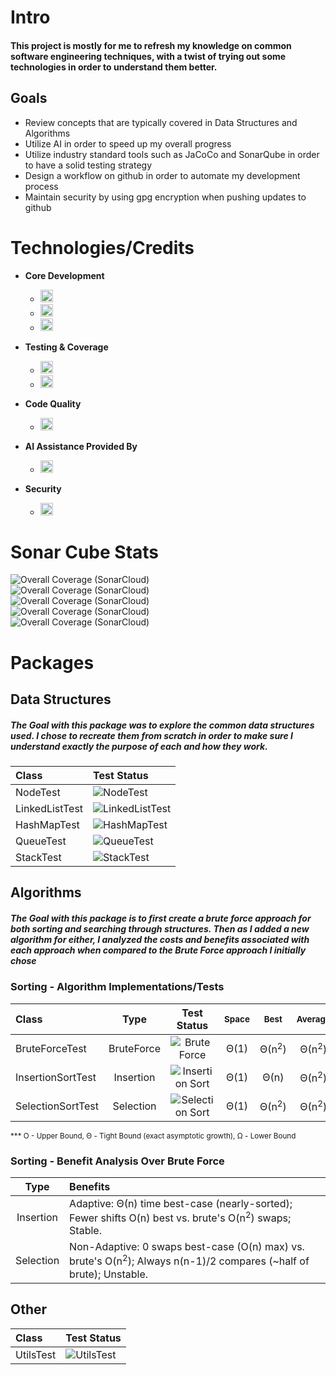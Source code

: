 # Intro
#### This project is mostly for me to refresh my knowledge on common software engineering techniques, with a twist of trying out some technologies in order to understand them better. 

## Goals
- Review concepts that are typically covered in Data Structures and Algorithms
- Utilize AI in order to speed up my overall progress
- Utilize industry standard tools such as JaCoCo and SonarQube in order to have a solid testing strategy
- Design a workflow on github in order to automate my development process
- Maintain security by using gpg encryption when pushing updates to github

# Technologies/Credits
- **Core Development**
  - <img src="https://img.shields.io/badge/Java-21-blue?style=flat&logo=openjdk&logoColor=red" height="20">
  - <img src="https://img.shields.io/badge/Maven-3.9%2B-red?style=flat&logo=apachemaven&logoColor=red" height="20">
  - <img src="https://img.shields.io/badge/IntelliJ-2024.3-blueviolet?style=flat&logo=intellijidea&logoColor=black" height="20">

- **Testing & Coverage**
  - <img src="https://img.shields.io/badge/JUnit-5.10.3-green?style=flat&logo=junit5&logoColor=green" height="20">
  - <img src="https://img.shields.io/badge/JaCoCo-0.8.12-yellow?style=flat&logo=openjdk&logoColor=red" height="20">

- **Code Quality**
  - <img src="https://img.shields.io/badge/SonarCloud-Integrated-orange?style=flat&logo=sonarqubecloud&logoColor=blue" height="20">

- **AI Assistance Provided By**
  - <img src="https://img.shields.io/badge/Grok-4-black?style=flat&logo=x&logoColor=black" height="20">

- **Security**
  - <img src="https://img.shields.io/badge/Gpg4Win-black?style=flat&logo=gnuprivacyguard&logoColor=white" height="20">
  

# **Sonar Cube Stats**
![Overall Coverage (SonarCloud)](https://sonarcloud.io/api/project_badges/measure?project=LearningRiven_AlgorithmPractice&metric=reliability_rating)\
![Overall Coverage (SonarCloud)](https://sonarcloud.io/api/project_badges/measure?project=LearningRiven_AlgorithmPractice&metric=security_rating)\
![Overall Coverage (SonarCloud)](https://sonarcloud.io/api/project_badges/measure?project=LearningRiven_AlgorithmPractice&metric=alert_status)\
![Overall Coverage (SonarCloud)](https://sonarcloud.io/api/project_badges/measure?project=LearningRiven_AlgorithmPractice&metric=vulnerabilities)\
![Overall Coverage (SonarCloud)](https://sonarcloud.io/api/project_badges/measure?project=LearningRiven_AlgorithmPractice&metric=coverage)

# Packages
## Data Structures

##### The Goal with this package was to explore the common data structures used. I chose to recreate them from scratch in order to make sure I understand exactly the purpose of each and how they work.


| Class          | Test Status                                                                                                                                                                                                         |
|:---------------|:--------------------------------------------------------------------------------------------------------------------------------------------------------------------------------------------------------------------|
| NodeTest       | ![NodeTest](https://img.shields.io/endpoint?url=https://raw.githubusercontent.com/LearningRiven/AlgorithmPractice/ci-stats/test-badges/NodeTest.json&logo=junit5&label=Tests%20Passing&labelColor=gray)             |
| LinkedListTest | ![LinkedListTest](https://img.shields.io/endpoint?url=https://raw.githubusercontent.com/LearningRiven/AlgorithmPractice/ci-stats/test-badges/LinkedListTest.json&logo=junit5&label=Tests%20Passing&labelColor=gray) |
| HashMapTest    | ![HashMapTest](https://img.shields.io/endpoint?url=https://raw.githubusercontent.com/LearningRiven/AlgorithmPractice/ci-stats/test-badges/HashMapTest.json&logo=junit5&label=Tests%20Passing&labelColor=gray)       |
| QueueTest      | ![QueueTest](https://img.shields.io/endpoint?url=https://raw.githubusercontent.com/LearningRiven/AlgorithmPractice/ci-stats/test-badges/QueueTest.json&logo=junit5&label=Tests%20Passing&labelColor=gray)           |
| StackTest      | ![StackTest](https://img.shields.io/endpoint?url=https://raw.githubusercontent.com/LearningRiven/AlgorithmPractice/ci-stats/test-badges/StackTest.json&logo=junit5&label=Tests%20Passing&labelColor=gray)           |

## Algorithms

##### The Goal with this package is to first create a brute force approach for both sorting and searching through structures. Then as I added a new algorithm for either, I analyzed the costs and benefits associated with each approach when compared to the Brute Force approach I initially chose

### Sorting - Algorithm Implementations/Tests

| Class            |    Type    |                                                                                                                                         Test Status                                                                                                                                         | <sub>Space</sub> |      <sub>Best</sub>       |     <sub>Average</sub>     |      <sub>Worst</sub>      |
|:-----------------|:----------:|:-------------------------------------------------------------------------------------------------------------------------------------------------------------------------------------------------------------------------------------------------------------------------------------------:|:----------------:|:--------------------------:|:--------------------------:|:--------------------------:|
| BruteForceTest   | BruteForce |                                      ![Brute Force](https://img.shields.io/endpoint?url=https://raw.githubusercontent.com/LearningRiven/AlgorithmPractice/ci-stats/test-badges/BruteForceTest.json&logo=junit5&label=Tests%20Passing&labelColor=gray)                                       |       Θ(1)       |      Θ(n<sup>2</sup>)      |      Θ(n<sup>2</sup>)      |      Θ(n<sup>2</sup>)      |
| InsertionSortTest| Insertion  |                                   ![Insertion Sort](https://img.shields.io/endpoint?url=https://raw.githubusercontent.com/LearningRiven/AlgorithmPractice/ci-stats/test-badges/InsertionSortTest.json&logo=junit5&label=Tests%20Passing&labelColor=gray)                                    |       Θ(1)       |            Θ(n)            |      Θ(n<sup>2</sup>)      |      Θ(n<sup>2</sup>)      |
| SelectionSortTest| Selection  |                                   ![Selection Sort](https://img.shields.io/endpoint?url=https://raw.githubusercontent.com/LearningRiven/AlgorithmPractice/ci-stats/test-badges/SelectionSortTest.json&logo=junit5&label=Tests%20Passing&labelColor=gray)                                    |       Θ(1)       |      Θ(n<sup>2</sup>)      |      Θ(n<sup>2</sup>)      |      Θ(n<sup>2</sup>)      |

<sub>*** O - Upper Bound, Θ - Tight Bound (exact asymptotic growth), Ω - Lower Bound</sub>

### Sorting - Benefit Analysis Over Brute Force

|    Type     | Benefits                                                                               |
|:-----------:|:-------------------------------------------------------------------------------------------------------------------------------|
|  Insertion  | Adaptive:  Θ(n) time best-case (nearly-sorted); Fewer shifts O(n) best vs. brute's O(n<sup>2</sup>) swaps; Stable.             |
|  Selection  | Non-Adaptive:  0 swaps best-case (O(n) max) vs. brute's O(n<sup>2</sup>); Always n(n-1)/2 compares (~half of brute); Unstable. |

## Other

| Class        | Test Status                                                                                                                                                                                                 |
|:-------------|:------------------------------------------------------------------------------------------------------------------------------------------------------------------------------------------------------------|
| UtilsTest    | ![UtilsTest](https://img.shields.io/endpoint?url=https://raw.githubusercontent.com/LearningRiven/AlgorithmPractice/ci-stats/test-badges/UtilsTest.json&logo=junit5&label=Tests%20Passing&labelColor=gray)   |